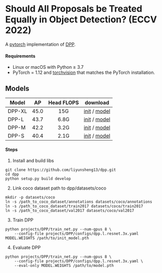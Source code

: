 # Should All Proposals be Treated Equally in Object Detection? (ECCV 2022)
A [pytorch](http://pytorch.org/) implementation of [DPP](https://arxiv.org/pdf/2207.03520.pdf).

#### Requirements
- Linux or macOS with Python ≥ 3.7
- PyTorch = 1.12 and [torchvision](https://github.com/pytorch/vision/) that matches the PyTorch installation.

## Models
Model | AP | Head FLOPS |  download
--- |:---:|:---:|:---:
DPP-XL | 45.0 | 15G | [init]() / [model]()
DPP-L | 43.7 | 6.8G  |  [init]() / [model]()
DPP-M | 42.2 | 3.2G  | [init]() / [model]()
DPP-S | 40.4 | 2.1G  |  [init]() / [model]()

#### Steps
1. Install and build libs
```
git clone https://github.com/liyunsheng13/dpp.git
cd dpp
python setup.py build develop
```

2. Link coco dataset path to dpp/datasets/coco
```
mkdir -p datasets/coco
ln -s /path_to_coco_dataset/annotations datasets/coco/annotations
ln -s /path_to_coco_dataset/train2017 datasets/coco/train2017
ln -s /path_to_coco_dataset/val2017 datasets/coco/val2017
```

3. Train DPP
```
python projects/DPP/train_net.py --num-gpus 8 \
    --config-file projects/DPP/configs/dpp.l.resnet.3x.yaml MODEL.WEIGHTS /path/to/init_model.pth
```

4. Evaluate DPP
```
python projects/DPP/train_net.py --num-gpus 8 \
    --config-file projects/DPP/configs/dpp.l.resnet.3x.yaml \
    --eval-only MODEL.WEIGHTS /path/to/model.pth
